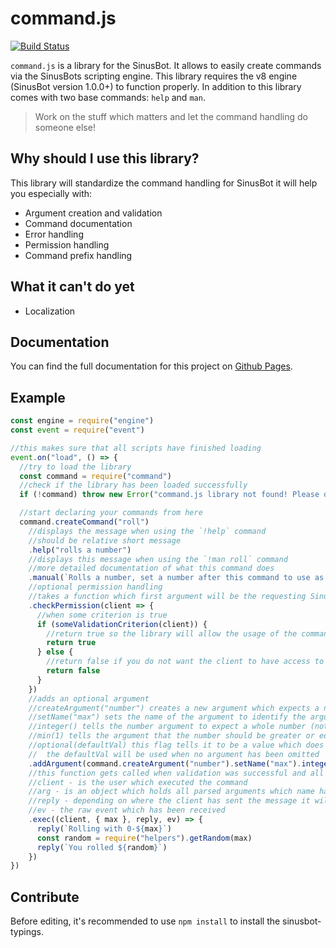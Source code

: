 # command.js

[![Build Status](https://travis-ci.com/Multivit4min/Sinusbot-Command.svg?branch=master)](https://travis-ci.com/Multivit4min/Sinusbot-Command)

`command.js` is a library for the SinusBot. It allows to easily create commands via the SinusBots scripting engine. This library requires the v8 engine (SinusBot version 1.0.0+) to function properly. In addition to this library comes with two base commands: `help` and `man`.

> Work on the stuff which matters and let the command handling do someone else!

## Why should I use this library?

This library will standardize the command handling for SinusBot it will help you especially with:

- Argument creation and validation
- Command documentation
- Error handling
- Permission handling
- Command prefix handling

## What it can't do yet

- Localization
  
## Documentation

You can find the full documentation for this project on [Github Pages](https://multivit4min.github.io/Sinusbot-Command).

## Example

```javascript
const engine = require("engine")
const event = require("event")

//this makes sure that all scripts have finished loading
event.on("load", () => {
  //try to load the library
  const command = require("command")
  //check if the library has been loaded successfully
  if (!command) throw new Error("command.js library not found! Please download command.js and enable it to be able use this script!")

  //start declaring your commands from here
  command.createCommand("roll")
    //displays the message when using the `!help` command
    //should be relative short message
    .help("rolls a number")
    //displays this message when using the `!man roll` command
    //more detailed documentation of what this command does
    .manual(`Rolls a number, set a number after this command to use as maximum`)
    //optional permission handling
    //takes a function which first argument will be the requesting SinuSbot client
    .checkPermission(client => {
      //when some criterion is true
      if (someValidationCriterion(client)) {
        //return true so the library will allow the usage of the command to the client
        return true
      } else {
        //return false if you do not want the client to have access to this command
        return false
      }
    })
    //adds an optional argument
    //createArgument("number") creates a new argument which expects a number
    //setName("max") sets the name of the argument to identify the argument later
    //integer() tells the number argument to expect a whole number (not a floating point)
    //min(1) tells the argument that the number should be greater or equal to 1
    //optional(defaultVal) this flag tells it to be a value which does not necessarily be omitted
    //  the defaultVal will be used when no argument has been omitted
    .addArgument(command.createArgument("number").setName("max").integer().min(1).optional(10))
    //this function gets called when validation was successful and all arguments have been parsed successful
    //client - is the user which executed the command
    //arg - is an object which holds all parsed arguments which name has been set via the arguments .setName() function
    //reply - depending on where the client has sent the message it will automatically reply to the client, channel or server chat
    //ev - the raw event which has been received
    .exec((client, { max }, reply, ev) => {
      reply(`Rolling with 0-${max}`)
      const random = require("helpers").getRandom(max)
      reply(`You rolled ${random}`)
    })
})
```

## Contribute

Before editing, it's recommended to use `npm install` to install the sinusbot-typings.